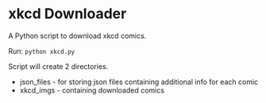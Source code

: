 xkcd Downloader
===============
<p>A Python script to download xkcd comics.</p>
<p>
Run:
	<code>python xkcd.py</code>
</p>

<p>
Script will create 2 directories.
<ul>
	<li>json_files - for storing json files containing additional info for each comic</li>
	<li>xkcd_imgs - containing downloaded comics</li>
</ul>
</p>


